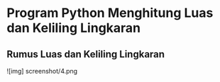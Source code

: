 # Program Python Menghitung Luas dan Keliling Lingkaran

<h2>Rumus Luas dan Keliling Lingkaran</h2>

![img] screenshot/4.png